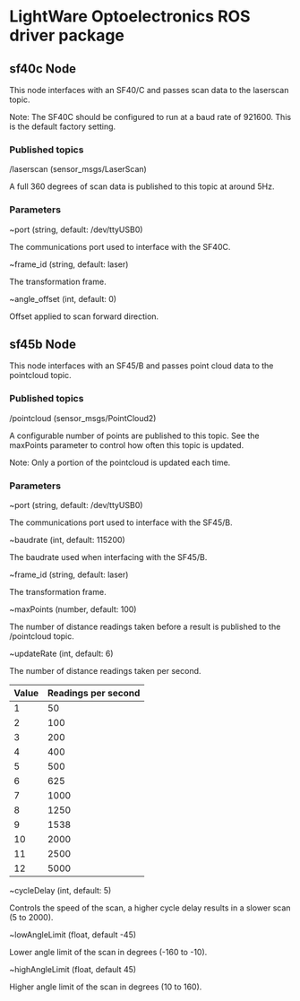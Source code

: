 # LightWare Optoelectronics ROS driver package

## sf40c Node

This node interfaces with an SF40/C and passes scan data to the laserscan topic.

Note: The SF40C should be configured to run at a baud rate of 921600. This is the default factory setting.

### Published topics
/laserscan (sensor_msgs/LaserScan)

A full 360 degrees of scan data is published to this topic at around 5Hz.

### Parameters
~port (string, default: /dev/ttyUSB0)

The communications port used to interface with the SF40C.

~frame_id (string, default: laser)

The transformation frame.

~angle_offset (int, default: 0)

Offset applied to scan forward direction.

## sf45b Node

This node interfaces with an SF45/B and passes point cloud data to the pointcloud topic.

### Published topics
/pointcloud (sensor_msgs/PointCloud2)

A configurable number of points are published to this topic. See the maxPoints parameter to control how often this topic is updated.

Note: Only a portion of the pointcloud is updated each time.

### Parameters
~port (string, default: /dev/ttyUSB0)

The communications port used to interface with the SF45/B.

~baudrate (int, default: 115200)

The baudrate used when interfacing with the SF45/B.

~frame_id (string, default: laser)

The transformation frame.

~maxPoints (number, default: 100)

The number of distance readings taken before a result is published to the /pointcloud topic.

~updateRate (int, default: 6)

The number of distance readings taken per second.

| Value | Readings per second |
|-------|---------------------|
| 1     | 50                  |
| 2     | 100                 |
| 3     | 200                 |
| 4     | 400                 |
| 5     | 500                 |
| 6     | 625                 |
| 7     | 1000                |
| 8     | 1250                |
| 9     | 1538                |
| 10    | 2000                |
| 11    | 2500                |
| 12    | 5000                |

~cycleDelay (int, default: 5)

Controls the speed of the scan, a higher cycle delay results in a slower scan (5 to 2000).

~lowAngleLimit (float, default -45)

Lower angle limit of the scan in degrees (-160 to -10).

~highAngleLimit (float, default 45)

Higher angle limit of the scan in degrees (10 to 160).

